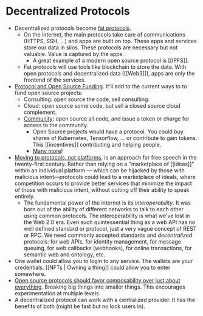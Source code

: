 # Decentralized Protocols

- Decentralized protocols become [fat protocols](https://www.usv.com/writing/2016/08/fat-protocols/).
  - On the internet, the main protocols take care of communications (HTTPS, SSH, ...) and apps are built on top. These apps and services store our data in silos. These protocols are necessary but not valuable. Value is captured by the apps.
	  - A great example of a modern open source protocol is [[IPFS]].
  - Fat protocols will use tools like blockchain to store the data. With open protocols and decentralized data ([[Web3]]), apps are only the frontend of the services.
- [Protocol and Open Source Funding](https://youtu.be/few99D5WnRg?list=WL). It'll add to the current ways to to fund open source projects:
  - Consulting: open source the code, sell consulting.
  - Cloud: open source some code, but sell a closed source cloud complement.
  - [Community](https://mobile.twitter.com/balajis/status/1310101055816921090): open source all code, and issue a token or charge for access to the community.
    - Open Source projects would have a protocol. You could buy shares of Kubernetes, Tensorflow, ... or contribute to gain tokens. This [[incentives]] contributing and helping people.
    - [Many more](https://youtu.be/Axj8NJXnCN0)!
- [Moving to protocols, not platforms](https://knightcolumbia.org/content/protocols-not-platforms-a-technological-approach-to-free-speech), is an approach for free speech in the twenty-first century. Rather than relying on a "marketplace of [[ideas]]" within an individual platform — which can be hijacked by those with malicious intent—protocols could lead to a marketplace of ideals, where competition occurs to provide better services that minimize the impact of those with malicious intent, without cutting off their ability to speak entirely.
	- The fundamental power of the internet is its _interoperability_. It was born out of the ability of different networks to talk to each other using common protocols. The interoperability is what we've lost in the Web 2.0 era. Even such quintessential thing as a web API has no well defined standard or protocol, just a very vague concept of REST or RPC. We need commonly accepted standards and _decentralized_ protocols: for web APIs, for identity management, for message queuing, for web callbacks (webhooks), for online transactions, for semantic web and ontology, etc.
- One wallet could allow you to login to any service. The wallets are your credentials. [[NFTs | Owning a thing]] could allow you to enter somewhere.
- [Open source protocols should favor composability over just about everything](https://youtu.be/TdBTJY-G8xs). Breaking big things into smaller things. This encourages experimentation at multiple levels.
- A decentralized protocol can work with a centralized provider. It has the benefits of both (might be fast but no lock users in).
